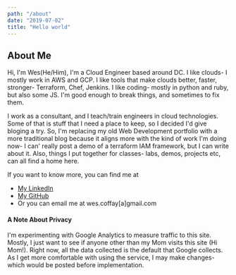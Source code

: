 ```yaml
---
path: "/about"
date: "2019-07-02"
title: "Hello world"
---
```

## About Me <br/>

Hi, I'm Wes(He/Him), I'm a Cloud Engineer based around DC. I like clouds- I mostly work in AWS and GCP. I like tools that make clouds better, faster, stronger- Terraform, Chef, Jenkins. I like coding- mostly in python and ruby, but also some JS. I'm good enough to break things, and sometimes to fix them. 

I work as a consultant, and I teach/train engineers in cloud technologies. Some of that is stuff that I need a place to keep, so I decided I'd give bloging a try. So, I'm replacing my old Web Development portfolio with a more traditional blog because it aligns more with the kind of work I'm doing now- I can' really post a demo of a terraform IAM framework, but I can write about it. Also, things I put together for classes- labs, demos, projects etc, can all find a home here. 

If you want to know more, you can find me at

- [My LinkedIn](https://www.linkedin.com/in/wes-coffay-4027b040)
- [My GitHub](https://github.com/justwes2)
- Or you can email me at wes.coffay[a]gmail.com

#### A Note About Privacy
I'm experimenting with Google Analytics to measure traffic to this site. Mostly, I just want to see if anyone other than my Mom visits this site (Hi Mom!). Right now, all the data collected is the default that Google collects. As I get more comfortable with using the service, I may make changes- which would be posted before implementation. 